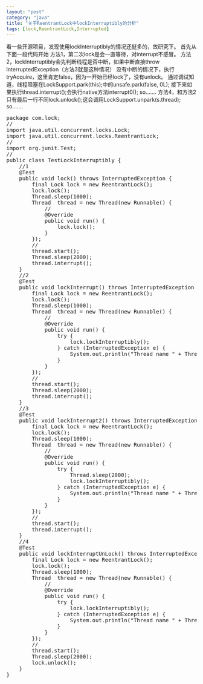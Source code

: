 ```yaml
---
layout: "post"
category: "java"
title: "关于ReentrantLock中lockInterruptibly的分析"
tags: [lock,ReentrantLock,Interrupted]
---
```

看一些开源项目，发现使用lockInterruptibly的情况还挺多的，故研究下。
首先从下面一段代码开始
方法1，第二次lock是会一直等待，对interrupt不感冒。
方法2，lockInterruptibly会先判断线程是否中断，如果中断直接throw InterruptedException（方法3就是这种情况）
没有中断的情况下，执行tryAcquire，这里肯定false，因为一开始已经lock了，没有unlock。
通过调试知道，线程阻塞在LockSupport.park(this);中的unsafe.park(false, 0L);
接下来如果执行thread.interrupt();会执行native方法interrupt0(); so.......
方法4，和方法2只有最后一行不同lock.unlock();这会调用LockSupport.unpark(s.thread); so.......

<pre class="prettyPrint">
package com.lock;
//
import java.util.concurrent.locks.Lock;
import java.util.concurrent.locks.ReentrantLock;
//
import org.junit.Test;
//
public class TestLockInterruptibly {
	//1
	@Test
	public void lock() throws InterruptedException {
		final Lock lock = new ReentrantLock();
		lock.lock();
		Thread.sleep(1000);
		Thread  thread = new Thread(new Runnable() {
			//
			@Override
			public void run() {
				lock.lock();
			}
		});
		//
		thread.start();
		Thread.sleep(2000);
		thread.interrupt();
	}
	//2
	@Test
	public void lockInterrupt() throws InterruptedException {
		final Lock lock = new ReentrantLock();
		lock.lock();
		Thread.sleep(1000);
		Thread  thread = new Thread(new Runnable() {
			//
			@Override
			public void run() {
				try {
					lock.lockInterruptibly();
				} catch (InterruptedException e) {
					System.out.println("Thread name " + Thread.currentThread().getName() + " is interrupted!");
				}
			}
		});
		//
		thread.start();
		Thread.sleep(2000);
		thread.interrupt();
	}
	//3
	@Test
	public void lockInterrupt2() throws InterruptedException {
		final Lock lock = new ReentrantLock();
		lock.lock();
		Thread.sleep(1000);
		Thread  thread = new Thread(new Runnable() {
			//
			@Override
			public void run() {
				try {
					Thread.sleep(2000);
					lock.lockInterruptibly();
				} catch (InterruptedException e) {
					System.out.println("Thread name " + Thread.currentThread().getName() + " is interrupted!");
				}
			}
		});
		//
		thread.start();
		thread.interrupt();
	}
	//4
	@Test
	public void lockInterruptUnLock() throws InterruptedException {
		final Lock lock = new ReentrantLock();
		lock.lock();
		Thread.sleep(1000);
		Thread  thread = new Thread(new Runnable() {
			//
			@Override
			public void run() {
				try {
					lock.lockInterruptibly();
				} catch (InterruptedException e) {
					System.out.println("Thread name " + Thread.currentThread().getName() + " is interrupted!");
				}
			}
		});
		//
		thread.start();
		Thread.sleep(2000);
		lock.unlock();
	}
}
</pre>
